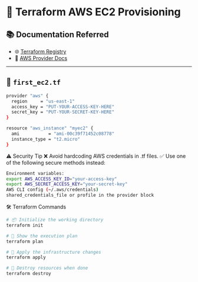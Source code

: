 # 🚀 Terraform AWS EC2 Provisioning

## 📚 Documentation Referred

- 🌐 [Terraform Registry](https://registry.terraform.io/)
- 📘 [AWS Provider Docs](https://registry.terraform.io/providers/hashicorp/aws/latest/docs)

---

## 📄 `first_ec2.tf`

```sh
provider "aws" {
  region     = "us-east-1"
  access_key = "PUT-YOUR-ACCESS-KEY-HERE"
  secret_key = "PUT-YOUR-SECRET-KEY-HERE"
}

resource "aws_instance" "myec2" {
  ami           = "ami-00c39f71452c08778"
  instance_type = "t2.micro"
}
```

⚠️ Security Tip
❌ Avoid hardcoding AWS credentials in .tf files.
✅ Use one of the following secure methods instead:

```sh
Environment variables:
export AWS_ACCESS_KEY_ID="your-access-key"
export AWS_SECRET_ACCESS_KEY="your-secret-key"
AWS CLI config (~/.aws/credentials)
shared_credentials_file or profile in the provider block
```

🛠️ Terraform Commands
```sh
# 📦 Initialize the working directory
terraform init

# 📝 Show the execution plan
terraform plan

# 🚀 Apply the infrastructure changes
terraform apply

# 🧹 Destroy resources when done
terraform destroy
```


